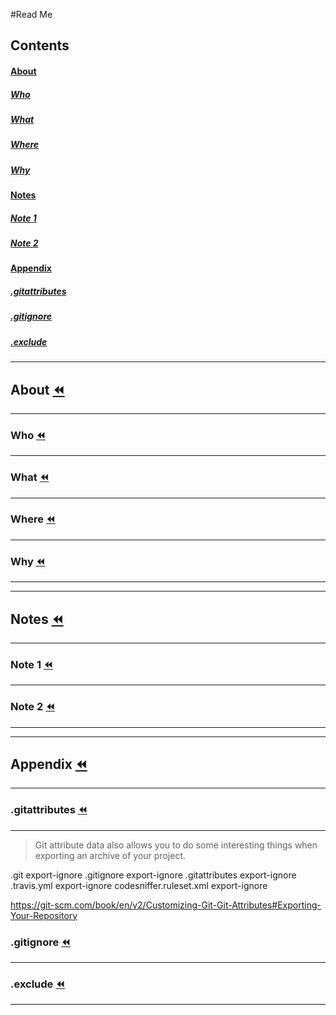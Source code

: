 #Read Me

## Contents
#### [About](https://github.com/otherness-space/decode-child#about-1)
##### [Who](https://github.com/otherness-space/decode-child#who-1)
##### [What](https://github.com/otherness-space/decode-child#what-1)
##### [Where](https://github.com/otherness-space/decode-child#where-1)
##### [Why](https://github.com/otherness-space/decode-child#why-1)
#### [Notes](https://github.com/otherness-space/decode-child#notes-1)
##### [Note 1](https://github.com/otherness-space/decode-child#note-1-1)
##### [Note 2](https://github.com/otherness-space/decode-child#note-2-1)
#### [Appendix](https://github.com/otherness-space/decode-child#appendix-1)
##### [.gitattributes](https://github.com/otherness-space/decode-child#gitattributes-1)
##### [.gitignore](https://github.com/otherness-space/decode-child#gitignore-1)
##### [.exclude](https://github.com/otherness-space/decode-child#exclude-1)
________________________________________________________________________________
## About [:rewind:](https://github.com/otherness-space/decode-child#read-me)
--------------------------------------------------------------------------------
### Who [:rewind:](https://github.com/otherness-space/decode-child#read-me)
--------------------------------------------------------------------------------

### What [:rewind:](https://github.com/otherness-space/decode-child#read-me)
--------------------------------------------------------------------------------

### Where [:rewind:](https://github.com/otherness-space/decode-child#read-me)
--------------------------------------------------------------------------------

### Why [:rewind:](https://github.com/otherness-space/decode-child#read-me)
--------------------------------------------------------------------------------

________________________________________________________________________________
## Notes [:rewind:](https://github.com/otherness-space/decode-child#read-me)
--------------------------------------------------------------------------------
### Note 1 [:rewind:](https://github.com/otherness-space/decode-child#read-me)
--------------------------------------------------------------------------------

### Note 2 [:rewind:](https://github.com/otherness-space/decode-child#read-me)
--------------------------------------------------------------------------------
________________________________________________________________________________
## Appendix [:rewind:](https://github.com/otherness-space/decode-child#read-me)
--------------------------------------------------------------------------------
### .gitattributes [:rewind:](https://github.com/otherness-space/decode-child#read-me)
--------------------------------------------------------------------------------
> Git attribute data also allows you to do some interesting things when exporting an archive of your project.

.git                    export-ignore
.gitignore              export-ignore
.gitattributes          export-ignore
.travis.yml             export-ignore
codesniffer.ruleset.xml export-ignore

https://git-scm.com/book/en/v2/Customizing-Git-Git-Attributes#Exporting-Your-Repository

### .gitignore [:rewind:](https://github.com/otherness-space/decode-child#read-me)
--------------------------------------------------------------------------------

### .exclude [:rewind:](https://github.com/otherness-space/decode-child#read-me)
--------------------------------------------------------------------------------
